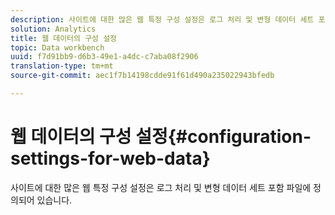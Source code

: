 ```yaml
---
description: 사이트에 대한 많은 웹 특정 구성 설정은 로그 처리 및 변형 데이터 세트 포함 파일에 정의되어 있습니다.
solution: Analytics
title: 웹 데이터의 구성 설정
topic: Data workbench
uuid: f7d91bb9-d6b3-49e1-a4dc-c7aba08f2906
translation-type: tm+mt
source-git-commit: aec1f7b14198cdde91f61d490a235022943bfedb

---
```



# 웹 데이터의 구성 설정{#configuration-settings-for-web-data}

사이트에 대한 많은 웹 특정 구성 설정은 로그 처리 및 변형 데이터 세트 포함 파일에 정의되어 있습니다.

